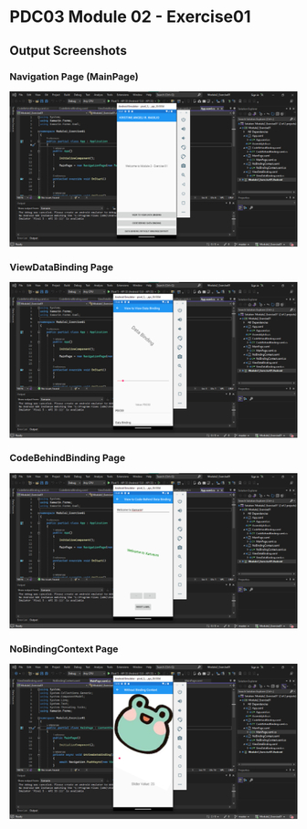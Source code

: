 # PDC03 Module 02 - Exercise01
## Output Screenshots

### Navigation Page (MainPage)
![Main Page](Screenshots/MainPage.png)

### ViewDataBinding Page
![ViewDataBinding](Screenshots/Page1.png)

### CodeBehindBinding Page
![CodeBehindBinding](Screenshots/Page2.png)

### NoBindingContext Page
![NoBindingContext](Screenshots/Page3.png)
